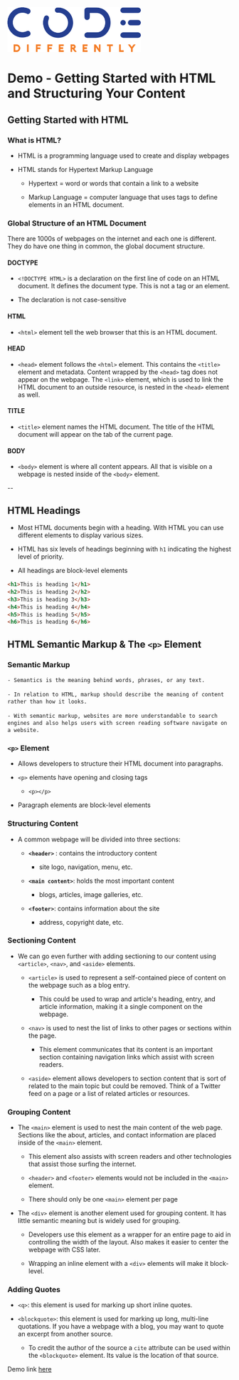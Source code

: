 <img  src="../../assets/code-diff-logo.png" alt="Code Differently Logo" style="height:100px; width:300px;">

# Demo - Getting Started with HTML and Structuring Your Content


## Getting Started with HTML


### What is HTML?
* HTML is a programming language used to create and display webpages

* HTML stands for Hypertext Markup Language

    * Hypertext = word or words that contain a link to a website

    * Markup Language = computer language that uses tags to define elements in an HTML document.

### Global Structure of an HTML Document

There are 1000s of webpages on the internet and each one is different. They do have one thing in common, the global document structure. 

#### DOCTYPE
* `<!DOCTYPE HTML>` is a declaration on the first line of code on an HTML document. It defines the document type. This is not a tag or an element.

* The declaration is not case-sensitive

#### HTML
* `<html>` element tell the web browser that this is an HTML document. 

#### HEAD
* `<head>` element follows the `<html>` element. This contains the `<title>` element and metadata. Content wrapped by the `<head>` tag does not appear on the webpage. The `<link>` element, which is used to link the HTML document to an outside resource, is nested in the `<head>` element as well.

#### TITLE 
* `<title>` element names the HTML document. The title of the HTML document will appear on the tab of the current page.

#### BODY
* `<body>` element is where all content appears. All that is visible on a webpage is nested inside of the `<body>` element.

--

## HTML Headings
* Most HTML documents begin with a heading. With HTML you can use different elements to display various sizes. 

* HTML has six levels of headings beginning with `h1` indicating the highest level of priority. 

* All headings are block-level elements


```html
<h1>This is heading 1</h1>
<h2>This is heading 2</h2>
<h3>This is heading 3</h3>
<h4>This is heading 4</h4>
<h5>This is heading 5</h5>
<h6>This is heading 6</h6>

```


## HTML Semantic Markup & The `<p>` Element


### Semantic Markup

    - Semantics is the meaning behind words, phrases, or any text.

    - In relation to HTML, markup should describe the meaning of content rather than how it looks.

    - With semantic markup, websites are more understandable to search engines and also helps users with screen reading software navigate on a website.


### `<p>` Element

* Allows developers to structure their HTML document into paragraphs.

* `<p>` elements have opening and closing tags

    * `<p></p>`

* Paragraph elements are block-level elements


### Structuring Content

* A common webpage will be divided into three sections:

    - <strong> `<header>` </strong>: contains the introductory content

        - site logo, navigation, menu, etc.

    - <strong>`<main content>`</strong>: holds the most important content

        - blogs, articles, image galleries, etc.

    - <strong>`<footer>`</strong>: contains information about the site

        - address, copyright date, etc. 

### Sectioning Content

* We can go even further with adding sectioning to our content using `<article>`, `<nav>`, and `<aside>` elements.

    - `<article>` is used to represent a self-contained piece of content on the webpage such as a blog entry.

        - This could be used to wrap and article's heading, entry, and article information, making it a single component on the webpage.

    - `<nav>` is used to nest the list of links to other pages or sections within the page.

        - This element communicates that its content is an important section containing navigation links which assist with screen readers. 

    - `<aside>` element allows developers to section content that is sort of related to the main topic but could be removed. Think of a Twitter feed on a page or a list of related articles or resources.

### Grouping Content 

-  The `<main>` element is used to nest the main content of the web page. Sections like the about, articles, and contact information are placed inside of the `<main>` element. 

    - This element also assists with screen readers and other technologies that assist those surfing the internet.

    - `<header>` and `<footer>` elements would not be included in the `<main>` element.

    - There should only be one `<main>` element per page

- The `<div>` element is another element used for grouping content. It has little semantic meaning but is widely used for grouping.

    - Developers use this element as a wrapper for an entire page to aid in controlling the width of the layout. Also makes it easier to center the webpage with CSS later.

    - Wrapping an inline element with a `<div>` elements will make it block-level.

### Adding Quotes

* `<q>`: this element is used for marking up short inline quotes. 

* `<blockquote>`: this element is used for marking up long, multi-line quotations. If you have a webpage with a blog, you may want to quote an excerpt from another source. 

    * To credit the author of the source a `cite` attribute can be used within the `<blockquote>` element. Its value is the location of that source. 


Demo link <a href="markup-demo.html">here</a> 